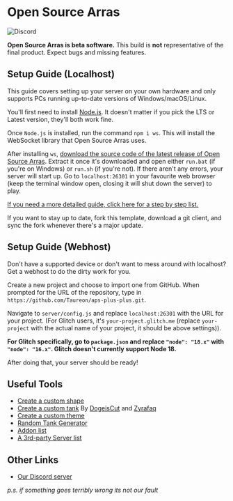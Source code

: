 # Open Source Arras

![Discord](https://img.shields.io/discord/1004907608018264094)

**Open Source Arras is beta software.** This build is **not** representative of the final product. Expect bugs and missing features.

## Setup Guide (Localhost)

This guide covers setting up your server on your own hardware and only supports PCs running up-to-date versions of Windows/macOS/Linux.

You'll first need to install [Node.js](https://nodejs.org). It doesn't matter if you pick the LTS or Latest version, they'll both work fine.

Once `Node.js` is installed, run the command `npm i ws`. This will install the WebSocket library that Open Source Arras uses.

After installing `ws`, [download the source code of the latest release of Open Source Arras](https://github.com/Taureon/aps-plus-plus/releases). Extract it once it's downloaded and open either `run.bat` (if you're on Windows) or `run.sh` (if you're not). If there aren't any errors, your server will start up. Go to `localhost:26301` in your favourite web browser (keep the terminal window open, closing it will shut down the server) to play.

[If you need a more detailed guide, click here for a step by step list.](https://github.com/Taureon/aps-plus-plus/wiki/Frequently-Asked-Questions#how-do-i-set-up-my-server)

If you want to stay up to date, fork this template, download a git client, and sync the fork whenever there's a major update.

## Setup Guide (Webhost)

Don't have a supported device or don't want to mess around with localhost? Get a webhost to do the dirty work for you.

Create a new project and choose to import one from GitHub. When prompted for the URL of the repository, type in `https://github.com/Taureon/aps-plus-plus.git`.

Navigate to `server/config.js` and replace `localhost:26301` with the URL for your project. (For Glitch users, it's `your-project.glitch.me` (replace `your-project` with the actual name of your project, it should be above settings)).

**For Glitch specifically, go to `package.json` and replace `"node": "18.x"` with `"node": "16.x"`. Glitch doesn't currently support Node 18.**

After doing that, your server should be ready!

## Useful Tools
- [Create a custom shape](https://arras.io/ext/custom-shape)
- [Create a custom tank](https://zyrafaq.com/arras-tank-builder) By [DogeisCut](https://github.com/DogeisCut) and [Zyrafaq](https://github.com/zyrafaq)
- [Create a custom theme](https://codepen.io/road-to-100k/full/GRpvMzb)
- [Random Tank Generator](https://perchance.org/chomp-arras-gen)
- [Addon list](https://github.com/Taureon/aps-plus-plus-addons)
- [A 3rd-party Server list](https://zyrafaq.com/arras-server-list/)

## Other Links
- [Our Discord server](https://discord.gg/kvCAZfUCjy)

*p.s. if something goes terribly wrong its not our fault*
